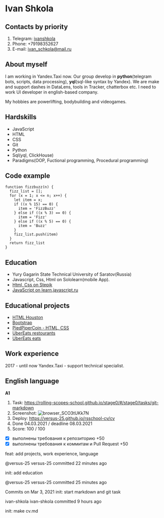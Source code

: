 # Ivan Shkola

## Contacts by priority
1. Telegram: [ivanshkola](t.me/ivanshkola)
2. Phone:    +79198352627
3. E-mail:    ivan_schkola@mail.ru

## About myself
I am working in Yandex.Taxi now. 
Our group develop in **python**(telegram bots, scripts, data processing), **yql**(sql-like syntax by Yandex). 
We are make and support dashes in DataLens, tools in Tracker, chatterbox etc.
I need to work UI developer in english-based company.

My hobbies are powerlifting, bodybuilding and videogames.

## Hardskills
+ JavaScript
+ HTML
+ CSS
+ Git
+ Python
+ Sql(yql, ClickHouse)
+ Paradigms(OOP, Fuctional programming, Procedural programming)

## Code example
```
function fizzbuzz(n) {
  fizz_list = [];
  for (x = 1; x <= n; x++) {
    let item = x;
    if ((x % 15) == 0) {
      item = 'FizzBuzz'
    } else if ((x % 3) == 0) {
      item = 'Fizz'
    } else if ((x % 5) == 0) {
      item = 'Buzz'
    }
    fizz_list.push(item)
  }
  return fizz_list
}
```

## Education 
+ Yury Gagarin State Technical University of Saratov(Russia)
+ Javascript, Css, Html on Sololearn(mobile App).
+ [Html, Css on Stepik](https://stepik.org/course/38218/promo)
+ [JavaScript on learn.javascript.ru](https://learn.javascript.ru/)

## Educational projects
+ [HTML Houston](https://versus-25.github.io/houston_homework/)
+ [Bootstrap](https://versus-25.github.io/lending_bootsrap/)
+ [PiedPiperCoin - HTML, CSS](https://versus-25.github.io/piedpipercoin/)
+ [UberEats restourants](https://versus-25.github.io/ubereats/)
+ [UberEats eats](https://versus-25.github.io/ubereats2/)

## Work experience
2017 - until now Yandex.Taxi - support technical specialist.

## English language
**A1**

1. Task: https://rolling-scopes-school.github.io/stage0/#/stage0/tasks/git-markdown
2. Screenshot:
  ![browser_SCO3tUKk7N](https://user-images.githubusercontent.com/53166911/109911927-1bfa0c80-7cbc-11eb-94d6-4c2b4f847988.png)
3. Deploy: https://versus-25.github.io/rsschool-cv/cv
4. Done 04.03.2021 / deadline 08.03.2021
5. Score: 100 / 100
- [x] выполнены требования к репозиторию +50
- [x] выполнены требования к коммитам и Pull Request +50

feat: add projects, work experience, language

@versus-25
versus-25 committed 22 minutes ago
 
init: add education

@versus-25
versus-25 committed 25 minutes ago
 
Commits on Mar 3, 2021
init: start markdown and git task

ivan-shkola
ivan-shkola committed 9 hours ago
 
init: make cv.md
